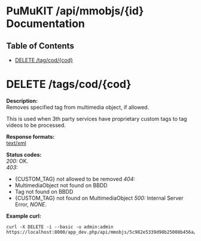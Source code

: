 PuMuKIT /api/mmobjs/{id} Documentation
========================================

Table of Contents
---------------------

* [DELETE /tag/cod/{cod}](#post-tag)

# DELETE /tags/cod/{cod}
**Description:**  
Removes specified tag from multimedia object, if allowed.

This is used when 3th party services have proprietary custom tags to tag videos to be processed.

**Response formats:**  
[text/xml](http://www.w3.org/XML/)

**Status codes:**  
*200:* OK.  
*403:*
 - {CUSTOM_TAG} not allowed to be removed
*404:* 
 - MultimediaObject not found on BBDD
 - Tag not found on BBDD
 - {CUSTOM_TAG} not found on MultimediaObject
*500:* Internal Server Error, *NONE*.

**Example curl:**  
```
curl -X DELETE -i --basic -u admin:admin https://localhost:8000/app_dev.php/api/mmobjs/5c982e5339d98b25008b456a/tags/cod/CUSTOM_TAG
```

